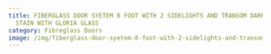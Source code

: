 ```yaml
---
title: FIBERGLASS DOOR SYETEM 8 FOOT WITH 2 SIDELIGHTS AND TRANSOM DARK WALNUT
  STAIN WITH GLORIA GLASS
category: Fibreglass Doors
image: /img/fiberglass-door-syetem-8-foot-with-2-sidelights-and-transom-dark-walnut-stain-with-gloria-glass-e1501596103348.jpg
---
```


